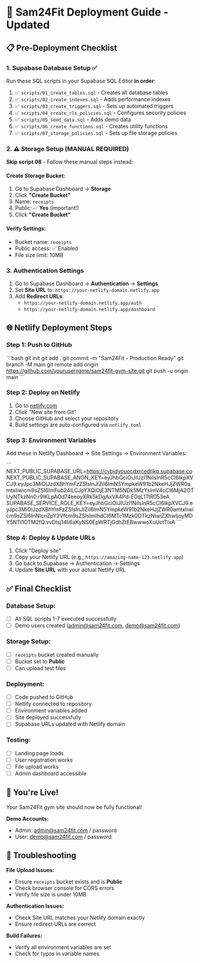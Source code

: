 # 🚀 Sam24Fit Deployment Guide - Updated

## 📋 Pre-Deployment Checklist

### 1. Supabase Database Setup ✅
Run these SQL scripts in your Supabase SQL Editor **in order**:

1. ✅ `scripts/01_create_tables.sql` - Creates all database tables
2. ✅ `scripts/02_create_indexes.sql` - Adds performance indexes  
3. ✅ `scripts/03_create_triggers.sql` - Sets up automated triggers
4. ✅ `scripts/04_create_rls_policies.sql` - Configures security policies
5. ✅ `scripts/05_seed_data.sql` - Adds demo data
6. ✅ `scripts/06_create_functions.sql` - Creates utility functions
7. ✅ `scripts/07_storage_policies.sql` - Sets up file storage policies

### 2. ⚠️ Storage Setup (MANUAL REQUIRED)
**Skip script 08** - Follow these manual steps instead:

#### Create Storage Bucket:
1. Go to Supabase Dashboard → **Storage**
2. Click **"Create Bucket"**
3. Name: `receipts`
4. Public: ✅ **Yes** (important!)
5. Click **"Create Bucket"**

#### Verify Settings:
- Bucket name: `receipts`
- Public access: ✅ Enabled
- File size limit: 10MB

### 3. Authentication Settings
1. Go to Supabase Dashboard → **Authentication** → **Settings**
2. Set **Site URL** to: `https://your-netlify-domain.netlify.app`
3. Add **Redirect URLs**:
   - `https://your-netlify-domain.netlify.app/auth`
   - `https://your-netlify-domain.netlify.app/dashboard`

## 🌐 Netlify Deployment Steps

### Step 1: Push to GitHub
\`\`\`bash
git init
git add .
git commit -m "Sam24Fit - Production Ready"
git branch -M main
git remote add origin https://github.com/yourusername/sam24fit-gym-site.git
git push -u origin main
\`\`\`

### Step 2: Deploy on Netlify
1. Go to [netlify.com](https://netlify.com)
2. Click "New site from Git"
3. Choose GitHub and select your repository
4. Build settings are auto-configured via `netlify.toml`

### Step 3: Environment Variables
Add these in Netlify Dashboard → Site Settings → Environment Variables:

\`\`\`
NEXT_PUBLIC_SUPABASE_URL=https://cybjdyouocdxrcedtjkq.supabase.co
NEXT_PUBLIC_SUPABASE_ANON_KEY=eyJhbGciOiJIUzI1NiIsInR5cCI6IkpXVCJ9.eyJpc3MiOiJzdXBhYmFzZSIsInJlZiI6ImN5YmpkeW91b2NkeHJjZWR0amtxIiwicm9sZSI6ImFub24iLCJpYXQiOjE3NTM5NDk5MzYsImV4cCI6MjA2OTUyNTkzNn0.r9IKLpAOd74eeoyXRk5kDgAxVA4Pd-E0qL1TtR053eA
SUPABASE_SERVICE_ROLE_KEY=eyJhbGciOiJIUzI1NiIsInR5cCI6IkpXVCJ9.eyJpc3MiOiJzdXBhYmFzZSIsInJlZiI6ImN5YmpkeW91b2NkeHJjZWR0amtxIiwicm9sZSI6InNlcnZpY2Vfcm9sZSIsImlhdCI6MTc1Mzk0OTkzNiwiZXhwIjoyMDY5NTI1OTM2fQ.vvDIsj14Ii6xKyNS0EpWRTjGdhZtEBwwwoXuUctTlxA
\`\`\`

### Step 4: Deploy & Update URLs
1. Click "Deploy site"
2. Copy your Netlify URL (e.g., `https://amazing-name-123.netlify.app`)
3. Go back to Supabase → Authentication → Settings
4. Update **Site URL** with your actual Netlify URL

## ✅ Final Checklist

### Database Setup:
- [ ] All SQL scripts 1-7 executed successfully
- [ ] Demo users created (admin@sam24fit.com, demo@sam24fit.com)

### Storage Setup:
- [ ] `receipts` bucket created manually
- [ ] Bucket set to **Public**
- [ ] Can upload test files

### Deployment:
- [ ] Code pushed to GitHub
- [ ] Netlify connected to repository
- [ ] Environment variables added
- [ ] Site deployed successfully
- [ ] Supabase URLs updated with Netlify domain

### Testing:
- [ ] Landing page loads
- [ ] User registration works
- [ ] File upload works
- [ ] Admin dashboard accessible

## 🎉 You're Live!

Your Sam24Fit gym site should now be fully functional!

**Demo Accounts:**
- Admin: admin@sam24fit.com / password
- User: demo@sam24fit.com / password

## 🔧 Troubleshooting

**File Upload Issues:**
- Ensure `receipts` bucket exists and is **Public**
- Check browser console for CORS errors
- Verify file size is under 10MB

**Authentication Issues:**
- Check Site URL matches your Netlify domain exactly
- Ensure redirect URLs are correct

**Build Failures:**
- Verify all environment variables are set
- Check for typos in variable names
